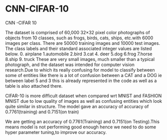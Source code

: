 # CNN-CIFAR-10
CNN -CIFAR 10

The dataset is comprised of 60,000 32×32 pixel color photographs of objects from 10 classes, such as frogs, birds, cats, ships, etc.with 6000 images per class. There are 50000 training images and 10000 test images. The class labels and their standard associated integer values are listed below. 
0. airplane
1.automobile
2.bird
3.cat
4. deer
5.dog
6.frog
7.horse
8.ship
9. truck
These are very small images, much smaller than a typical photograph, and the dataset was intended for computer vision research.Due to which its really confusing for model to classify between some of entities like there is a lot of confusion between a CAT and a DOG ie between label 5 and 3 this is already represented in the code as well as a table is also attached there.

CIFAR-10 is more difficult dataset when compared wrt MNIST and FASHION MNIST due to low quality of images as well as confusing entities which look quite similar in structure. The model gave an accuracy of accuracy of 0.7761(training) and 0.7151(on train)

We are getting an accuracy of 0.7761(Training) and 0.7151(on Testing).This means model is not performing good enough hence we need to do some hyper parameter tuning,to improve our accuracy.
